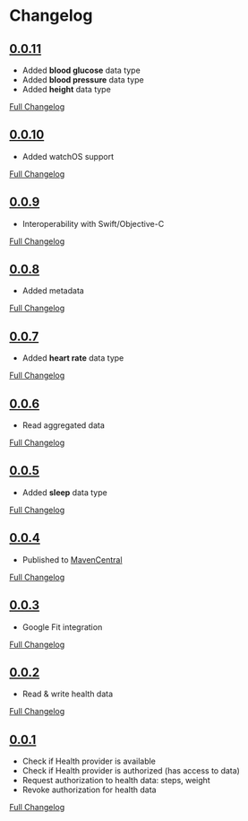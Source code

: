 # Changelog

## [0.0.11](https://github.com/vitoksmile/HealthKMP/releases/tag/0.0.11)

- Added **blood glucose** data type
- Added **blood pressure** data type
- Added **height** data type

[Full Changelog](https://github.com/vitoksmile/HealthKMP/compare/0.0.10...0.0.11)

## [0.0.10](https://github.com/vitoksmile/HealthKMP/releases/tag/0.0.10)

- Added watchOS support

[Full Changelog](https://github.com/vitoksmile/HealthKMP/compare/0.0.9...0.0.10)

## [0.0.9](https://github.com/vitoksmile/HealthKMP/releases/tag/0.0.9)

- Interoperability with Swift/Objective-C

[Full Changelog](https://github.com/vitoksmile/HealthKMP/compare/0.0.8...0.0.9)

## [0.0.8](https://github.com/vitoksmile/HealthKMP/releases/tag/0.0.8)

- Added metadata

[Full Changelog](https://github.com/vitoksmile/HealthKMP/compare/0.0.7...0.0.8)

## [0.0.7](https://github.com/vitoksmile/HealthKMP/releases/tag/0.0.7)

- Added **heart rate** data type

[Full Changelog](https://github.com/vitoksmile/HealthKMP/compare/0.0.6...0.0.7)

## [0.0.6](https://github.com/vitoksmile/HealthKMP/releases/tag/0.0.6)

- Read aggregated data

[Full Changelog](https://github.com/vitoksmile/HealthKMP/compare/0.0.5...0.0.6)

## [0.0.5](https://github.com/vitoksmile/HealthKMP/releases/tag/0.0.5)

- Added **sleep** data type

[Full Changelog](https://github.com/vitoksmile/HealthKMP/compare/0.0.4...0.0.5)

## [0.0.4](https://github.com/vitoksmile/HealthKMP/releases/tag/0.0.4)

- Published to [MavenCentral](https://central.sonatype.com/search?namespace=com.viktormykhailiv&name=health-kmp)

[Full Changelog](https://github.com/vitoksmile/HealthKMP/compare/v0.0.3...0.0.4)

## [0.0.3](https://github.com/vitoksmile/HealthKMP/releases/tag/v0.0.3)

- Google Fit integration

[Full Changelog](https://github.com/vitoksmile/HealthKMP/compare/v0.0.2...v0.0.3)

## [0.0.2](https://github.com/vitoksmile/HealthKMP/releases/tag/v0.0.2)

- Read & write health data

[Full Changelog](https://github.com/vitoksmile/HealthKMP/compare/v0.0.1...v0.0.2)

## [0.0.1](https://github.com/vitoksmile/HealthKMP/releases/tag/v0.0.1)

- Check if Health provider is available
- Check if Health provider is authorized (has access to data)
- Request authorization to health data: steps, weight
- Revoke authorization for health data

[Full Changelog](https://github.com/vitoksmile/HealthKMP/commits/v0.0.1)